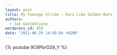 ```yaml
---
layout: post
title: My Teenage Stride - Ears Like Golden Bats
authors:
  - Joe Gantdelaine
wordpress_id: 858
date: "2011-06-29 14:50:04 +0200"
---
```


{% youtube 9C6PbrO29_Y %}

